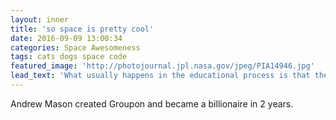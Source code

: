 ```yaml
---
layout: inner
title: 'so space is pretty cool'
date: 2016-09-09 13:00:34
categories: Space Awesomeness
tags: cats dogs space code
featured_image: 'http://photojournal.jpl.nasa.gov/jpeg/PIA14946.jpg'
lead_text: 'What usually happens in the educational process is that the faculties are dulled, overloaded, stuffed and paralyzed so that by the time most people are mature they have lost their innate capabilities. R. Buckminster Fuller'
---
```


Andrew Mason created Groupon and became a billionaire in 2 years. 



